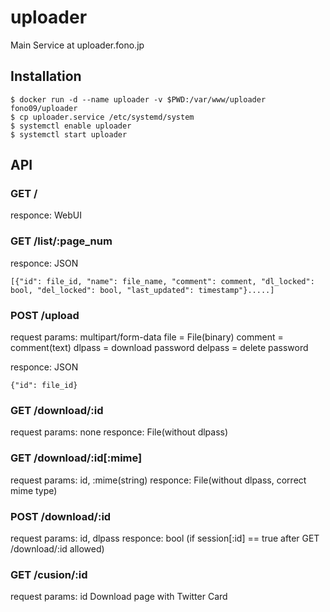 # uploader
Main Service at uploader.fono.jp

## Installation

```
$ docker run -d --name uploader -v $PWD:/var/www/uploader fono09/uploader
$ cp uploader.service /etc/systemd/system
$ systemctl enable uploader
$ systemctl start uploader
```

## API

### GET /
responce: WebUI

### GET /list/:page\_num
responce: JSON 
```
[{"id": file_id, "name": file_name, "comment": comment, "dl_locked": bool, "del_locked": bool, "last_updated": timestamp"}.....]
```

### POST /upload
request params: multipart/form-data
file = File(binary)
comment = comment(text)
dlpass = download password
delpass = delete password

responce: JSON
```
{"id": file_id}
```

### GET /download/:id
request params: none
responce: File(without dlpass)

### GET /download/:id[:mime]
request params: id, :mime(string)
responce: File(without dlpass, correct mime type)

### POST /download/:id
request params: id, dlpass
responce: bool
(if session[:id] == true after GET /download/:id allowed)

###  GET /cusion/:id
request params: id
Download page with Twitter Card
